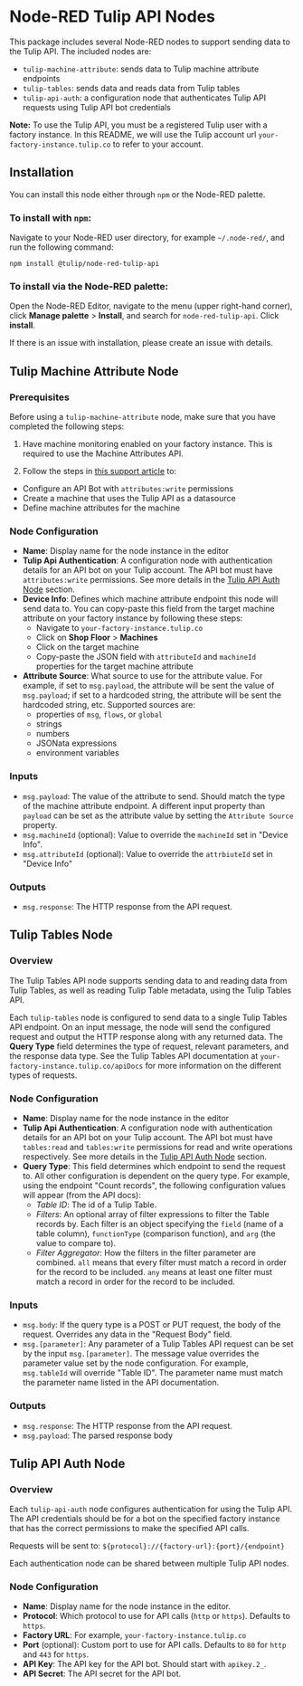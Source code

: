 # Node-RED Tulip API Nodes

This package includes several Node-RED nodes to support sending data to the Tulip API. The included nodes are:
- `tulip-machine-attribute`: sends data to Tulip machine attribute endpoints
- `tulip-tables`: sends data and reads data from Tulip tables
- `tulip-api-auth`: a configuration node that authenticates Tulip API requests using Tulip API bot credentials

**Note:** To use the Tulip API, you must be a registered Tulip user with a factory instance. In this README, we will use the Tulip account url `your-factory-instance.tulip.co` to refer to your account.

## Installation

You can install this node either through `npm` or the Node-RED palette.

### To install with `npm`:

Navigate to your Node-RED user directory, for example `~/.node-red/`, and run the following command:

```
npm install @tulip/node-red-tulip-api
```

### To install via the Node-RED palette:

Open the Node-RED Editor, navigate to the menu (upper right-hand corner), click **Manage palette** > **Install**, and search for `node-red-tulip-api`. Click **install**.

If there is an issue with installation, please create an issue with details.

## Tulip Machine Attribute Node

### Prerequisites
Before using a `tulip-machine-attribute` node, make sure that you have completed the following steps:

1. Have machine monitoring enabled on your factory instance. This is required to use the Machine Attributes API.

2. Follow the steps in [this support article](https://support.tulip.co/en/articles/5007794-how-to-use-the-machine-attributes-api) to:

  - Configure an API Bot with `attributes:write` permissions
  - Create a machine that uses the Tulip API as a datasource
  - Define machine attributes for the machine


### Node Configuration

- **Name**: Display name for the node instance in the editor
- **Tulip Api Authentication**: A configuration node with authentication details for an API bot on your Tulip account. The API bot must have `attributes:write` permissions. See more details in the [Tulip API Auth Node](#tulip-api-auth-node) section.
- **Device Info**: Defines which machine attribute endpoint this node will send data to. You can copy-paste this field from the target machine attribute on your factory instance by following these steps:
  - Navigate to `your-factory-instance.tulip.co`
  - Click on **Shop Floor** > **Machines**
  - Click on the target machine
  - Copy-paste the JSON field with `attributeId` and `machineId` properties for the target machine attribute
- **Attribute Source**: What source to use for the attribute value. For example, if set to `msg.payload`, the attribute will be sent the value of `msg.payload`; if set to a hardcoded string, the attribute will be sent the hardcoded string, etc. Supported sources are:
  - properties of `msg`, `flows`, or `global`
  - strings
  - numbers
  - JSONata expressions
  - environment variables

### Inputs

- `msg.payload`: The value of the attribute to send. Should match the type of the machine attribute endpoint. A different input property than `payload` can be set as the attribute value by setting the `Attribute Source` property.
- `msg.machineId` (optional):  Value to override the `machineId` set in "Device Info".
- `msg.attributeId` (optional): Value to override the `attrbiuteId` set in "Device Info"


### Outputs

- `msg.response`: The HTTP response from the API request.


## Tulip Tables Node

### Overview

The Tulip Tables API node supports sending data to and reading data from Tulip Tables, as well as reading Tulip Table metadata, using the Tulip Tables API.

Each `tulip-tables` node is configured to send data to a single Tulip Tables API endpoint. On an input message, the node will send the configured request and output the HTTP response along with any returned data. The **Query Type** field determines the type of request, relevant parameters, and the response data type. See the Tulip Tables API documentation at `your-factory-instance.tulip.co/apiDocs` for more information on the different types of requests.

### Node Configuration

- **Name**: Display name for the node instance in the editor
- **Tulip Api Authentication**: A configuration node with authentication details for an API bot on your Tulip account. The API bot must have `tables:read` and `tables:write` permissions for read and write operations respectively. See more details in the [Tulip API Auth Node](#tulip-api-auth-node) section.
- **Query Type**: This field determines which endpoint to send the request to. All other configuration is dependent on the query type. For example, using the endpoint "Count records", the following configuration values will appear (from the API docs):
  - *Table ID*: The id of a Tulip Table.
  - *Filters*: An optional array of filter expressions to filter the Table records by. Each filter is an object specifying the `field` (name of a table column), `functionType` (comparison function), and `arg` (the value to compare to).
  - *Filter Aggregator*: How the filters in the filter parameter are combined. `all` means that every filter must match a record in order for the record to be included. `any` means at least one filter must match a record in order for the record to be included.


### Inputs

- `msg.body`: If the query type is a POST or PUT request, the body of the request. Overrides any data in the "Request Body" field.
- `msg.[parameter]`: Any parameter of a Tulip Tables API request can be set by the input `msg.[parameter]`. The message value overrides the parameter value set by the node configuration. For example, `msg.tableId` will override "Table ID". The parameter name must match the parameter name listed in the API documentation.

### Outputs

- `msg.response`: The HTTP response from the API request.
- `msg.payload`: The parsed response body


## Tulip API Auth Node

### Overview

Each `tulip-api-auth` node configures authentication for using the Tulip API. The API credentials should be for a bot on the specified factory instance that has the correct permissions to make the specified API calls.

Requests will be sent to: `${protocol}://{factory-url}:{port}/{endpoint}`

Each authentication node can be shared between multiple Tulip API nodes.

### Node Configuration

- **Name**: Display name for the node instance in the editor.
- **Protocol**: Which protocol to use for API calls (`http` or `https`). Defaults to `https`.
- **Factory URL**: For example, `your-factory-instance.tulip.co`
- **Port** (optional): Custom port to use for API calls. Defaults to `80` for `http` and `443` for `https`.
- **API Key**: The API key for the API bot. Should start with `apikey.2_`.
- **API Secret**: The API secret for the API bot.
